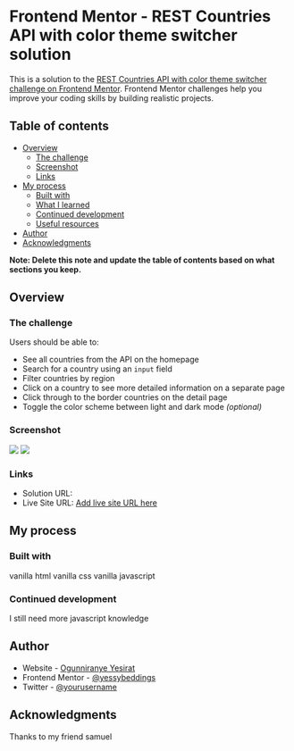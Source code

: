 # Frontend Mentor - REST Countries API with color theme switcher solution

This is a solution to the [REST Countries API with color theme switcher challenge on Frontend Mentor](https://www.frontendmentor.io/challenges/rest-countries-api-with-color-theme-switcher-5cacc469fec04111f7b848ca). Frontend Mentor challenges help you improve your coding skills by building realistic projects. 

## Table of contents

- [Overview](#overview)
  - [The challenge](#the-challenge)
  - [Screenshot](#screenshot)
  - [Links](#links)
- [My process](#my-process)
  - [Built with](#built-with)
  - [What I learned](#what-i-learned)
  - [Continued development](#continued-development)
  - [Useful resources](#useful-resources)
- [Author](#author)
- [Acknowledgments](#acknowledgments)

**Note: Delete this note and update the table of contents based on what sections you keep.**

## Overview

### The challenge

Users should be able to:

- See all countries from the API on the homepage
- Search for a country using an `input` field
- Filter countries by region
- Click on a country to see more detailed information on a separate page
- Click through to the border countries on the detail page
- Toggle the color scheme between light and dark mode *(optional)*

### Screenshot

![](./screenshot(4).png)
![](./screenshot(5).png)


### Links

- Solution URL: [](https://github.com/yessyayo/countryApi)
- Live Site URL: [Add live site URL here](https://country-api-rouge.vercel.app/)

## My process

### Built with

vanilla html
vanilla css
vanilla javascript


### Continued development
I still need more javascript knowledge 



## Author
- Website - [Ogunniranye Yesirat](https://country-api-rouge.vercel.app/)
- Frontend Mentor - [@yessybeddings](https://www.frontendmentor.io/profile/yessybeddings)
- Twitter - [@yourusername](https://www.twitter.com/yourusername)



## Acknowledgments
Thanks to my friend samuel 